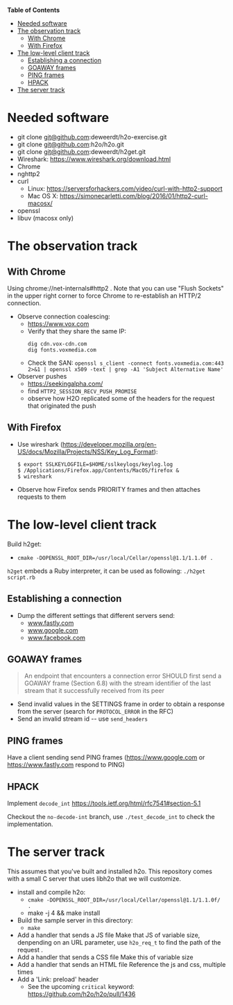 <!-- START doctoc generated TOC please keep comment here to allow auto update -->
<!-- DON'T EDIT THIS SECTION, INSTEAD RE-RUN doctoc TO UPDATE -->
**Table of Contents**

- [Needed software](#needed-software)
- [The observation track](#the-observation-track)
  - [With Chrome](#with-chrome)
  - [With Firefox](#with-firefox)
- [The low-level client track](#the-low-level-client-track)
  - [Establishing a connection](#establishing-a-connection)
  - [GOAWAY frames](#goaway-frames)
  - [PING frames](#ping-frames)
  - [HPACK](#hpack)
- [The server track](#the-server-track)

<!-- END doctoc generated TOC please keep comment here to allow auto update -->

# Needed software

  - git clone git@github.com:deweerdt/h2o-exercise.git
  - git clone git@github.com:h2o/h2o.git
  - git clone git@github.com:deweerdt/h2get.git
  - Wireshark: https://www.wireshark.org/download.html
  - Chrome
  - nghttp2
  - curl
    - Linux: https://serversforhackers.com/video/curl-with-http2-support
    - Mac OS X: https://simonecarletti.com/blog/2016/01/http2-curl-macosx/
  - openssl
  - libuv (macosx only)

# The observation track

## With Chrome

Using chrome://net-internals#http2 . Note that you can use "Flush
Sockets" in the upper right corner to force Chrome to re-establish
an HTTP/2 connection.

- Observe connection coalescing:
  - https://www.vox.com
  - Verify that they share the same IP:
    ```
    dig cdn.vox-cdn.com
    dig fonts.voxmedia.com
    ```
  - Check the SAN:
    `openssl s_client -connect fonts.voxmedia.com:443 2>&1 | openssl x509 -text | grep -A1 'Subject Alternative Name'`
- Observer pushes
  - https://seekingalpha.com/
  - find `HTTP2_SESSION_RECV_PUSH_PROMISE`
  - observe how H2O replicated some of the headers for the request that originated the push

## With Firefox
- Use wireshark (https://developer.mozilla.org/en-US/docs/Mozilla/Projects/NSS/Key_Log_Format):
  ```
  $ export SSLKEYLOGFILE=$HOME/sslkeylogs/keylog.log
  $ /Applications/Firefox.app/Contents/MacOS/firefox &
  $ wireshark
  ```
- Observe how Firefox sends PRIORITY frames and then attaches requests to them

# The low-level client track

Build h2get:
- `cmake -DOPENSSL_ROOT_DIR=/usr/local/Cellar/openssl@1.1/1.1.0f .`

`h2get` embeds a Ruby interpreter, it can be used as following: `./h2get script.rb`

## Establishing a connection

- Dump the different settings that different servers send:
  - www.fastly.com
  - www.google.com
  - www.facebook.com

## GOAWAY frames

> An endpoint that encounters a connection error SHOULD first send a
> GOAWAY frame (Section 6.8) with the stream identifier of the last
> stream that it successfully received from its peer

- Send invalid values in the SETTINGS frame in order to obtain a
response from the server (search for `PROTOCOL_ERROR` in the RFC)
- Send an invalid stream id -- use `send_headers`

## PING frames

Have a client sending send PING frames (https://www.google.com or
https://www.fastly.com respond to PING)

## HPACK

Implement `decode_int` https://tools.ietf.org/html/rfc7541#section-5.1

Checkout the `no-decode-int` branch, use `./test_decode_int` to check the implementation.

# The server track

This assumes that you've built and installed h2o. This repository
comes with a small C server that uses libh2o that we will customize.
- install and compile h2o:
  - `cmake -DOPENSSL_ROOT_DIR=/usr/local/Cellar/openssl@1.1/1.1.0f/ .`
  - make -j 4 && make install
- Build the sample server in this directory:
  - `make`
- Add a handler that sends a JS file
  Make that JS of variable size, denpending on an URL parameter, use
  `h2o_req_t` to find the path of the request .
- Add a handler that sends a CSS file
  Make this of variable size
- Add a handler that sends an HTML file
  Reference the js and css, multiple times
- Add a 'Link: preload' header
  - See the upcoming `critical` keyword: https://github.com/h2o/h2o/pull/1436

   
